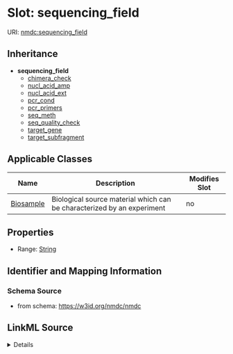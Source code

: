 # Slot: sequencing_field

URI: [nmdc:sequencing_field](https://w3id.org/nmdc/sequencing_field)




## Inheritance

* **sequencing_field**
    * [chimera_check](chimera_check.md)
    * [nucl_acid_amp](nucl_acid_amp.md)
    * [nucl_acid_ext](nucl_acid_ext.md)
    * [pcr_cond](pcr_cond.md)
    * [pcr_primers](pcr_primers.md)
    * [seq_meth](seq_meth.md)
    * [seq_quality_check](seq_quality_check.md)
    * [target_gene](target_gene.md)
    * [target_subfragment](target_subfragment.md)





## Applicable Classes

| Name | Description | Modifies Slot |
| --- | --- | --- |
[Biosample](Biosample.md) | Biological source material which can be characterized by an experiment |  no  |







## Properties

* Range: [String](String.md)





## Identifier and Mapping Information







### Schema Source


* from schema: https://w3id.org/nmdc/nmdc




## LinkML Source

<details>
```yaml
name: sequencing field
from_schema: https://w3id.org/nmdc/nmdc
rank: 1000
abstract: true
alias: sequencing_field
domain_of:
- Biosample
range: string

```
</details>